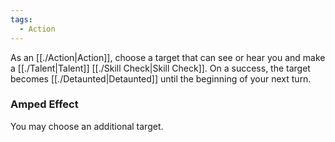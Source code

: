```yaml
---
tags:
  - Action
---
```

As an [[./Action|Action]], choose a target that can see or hear you and make a [[./Talent|Talent]] [[./Skill Check|Skill Check]]. On a success, the target becomes [[./Detaunted|Detaunted]] until the beginning of your next turn.

### Amped Effect
You may choose an additional target.